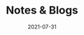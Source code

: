 ---
title: "Notes & Blogs"
date: 2021-07-31
draft: false
summary: "Database that documents codes, algorithms, tech-related courses notes and random ideas considered recyclable that I made recent years."
---